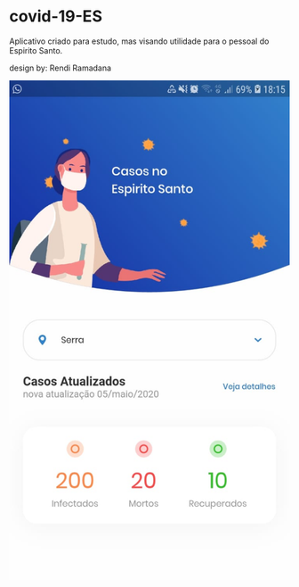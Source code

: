 # covid-19-ES

Aplicativo criado para estudo, mas visando utilidade para o pessoal do Espirito Santo.

design by: Rendi Ramadana

![Prototype](https://github.com/bersot1/covid-19-ES/blob/master/prototype.jpeg)
